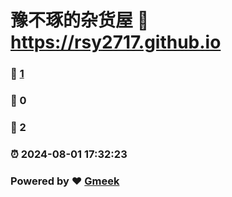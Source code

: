 # 豫不琢的杂货屋 :link: https://rsy2717.github.io 
### :page_facing_up: [1](https://rsy2717.github.io/tag.html) 
### :speech_balloon: 0 
### :hibiscus: 2 
### :alarm_clock: 2024-08-01 17:32:23 
### Powered by :heart: [Gmeek](https://github.com/Meekdai/Gmeek)
